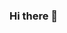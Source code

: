 ### Hi there 👋

<!--
**harshareddy832/harshareddy832** is a ✨ _special_ ✨ repository because its `README.md` (this file) appears on your GitHub profile.

Here are some ideas to get you started:
 
- 🌱 I’m currently exploring the world of Machine Learning
- 📫 How to reach me: (https://www.linkedin.com/in/harsha-reddy-abb94518b/)

